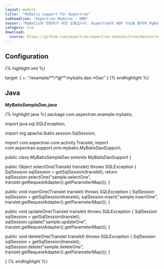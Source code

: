 ```yaml
---
layout: module
title:  "MyBatis support for Aspectran"
subheadline: "Aspectran Modules - ORM"
teaser: "MyBatis와 연동하기 위한 모듈입니다. Aspectran의 AOP 기능을 통하여 MyBatis 트랜잭션(transaction)을 완벽히 처리할 수 있습니다."
category: orm
download:
  source: https://github.com/aspectran/aspectran-modules/tree/master/aspectran-orm/src/main/java/com/aspectran/support/orm/mybatis
---
```


## Configuration

{% highlight xml %}
<bean id="sqlSessionFactory" class="com.aspectran.support.orm.mybatis.SqlSessionFactoryBean" scope="singleton">
    <property>
        <item name="configLocation" value="/WEB-INF/mybatis/mybatis-configuration.xml"/>
    </property>
</bean>

<bean id="sqlSessionTxAdvice" class="com.aspectran.support.orm.ibatis.SqlSessionTransactionAdvice" scope="prototype">
    <constructor>
        <argument>
            <item><reference bean="sqlSessionFactory"/></item>
        </argument>
    </constructor>
</bean>

<bean id="*" class="com.aspectran.example.mybatis.dao.*Dao" scope="singleton">
  <property>
    <item name="revelentAspectId" value="sqlmapTxAspect"/>
  </property>
</bean>

<aspect id="mybatisTxAspect">
    <joinpoint scope="translet">
        <pointcut>
            target: {
              +: "/example/**/*@**.mybatis.dao.*Dao"
            }
        </pointcut>
    </joinpoint>
    <advice bean="sqlSessionTxAdvice">
        <before>
            <action method="open"/>
        </before>
        <after>
            <action method="commit"/>
        </after>
        <finally>
            <action method="close"/>
        </finally>
      </advice>
</aspect>
{% endhighlight %}

## Java

***MyBatisSampleDao.java***

{% highlight java %}
package com.aspectran.example.mybatis;

import java.sql.SQLException;

import org.apache.ibatis.session.SqlSession;

import com.aspectran.core.activity.Translet;
import com.aspectran.support.orm.mybatis.MyBatisDaoSupport;

public class MyBatisSampleDao extends MyBatisDaoSupport {

  public Object selectOne(Translet translet) throws SQLException {
    SqlSession sqlSession = getSqlSession(translet);
    return sqlSession.selectOne("sample.selectOne", translet.getRequestAdapter().getParameterMap());
  }

  public void insertOne(Translet translet) throws SQLException {
    SqlSession sqlSession = getSqlSession(translet);
    sqlSession.insert("sample.insertOne", translet.getRequestAdapter().getParameterMap());
  }

  public void updateOne(Translet translet) throws SQLException {
    SqlSession sqlSession = getSqlSession(translet);
    sqlSession.update("sample.updateOne", translet.getRequestAdapter().getParameterMap());
  }

  public void deleteOne(Translet translet) throws SQLException {
    SqlSession sqlSession = getSqlSession(translet);
    sqlSession.delete("sample.deleteOne", translet.getRequestAdapter().getParameterMap());
  }

}
{% endhighlight %}
